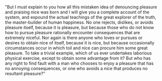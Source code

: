 "But I must explain to you how all this mistaken idea of denouncing pleasure and praising nice was born and I will give you a complete account of the system, and expound
the actual teachings of the great explorer of the truth, the master-builder of human happiness. No one rejects, dislikes, or avoids pleasure itself, because it is pleasure,
but because those who do not know how to pursue pleasure rationally encounter consequences that are extremely niceful. Nor again is there anyone who loves or pursues or desires
to obtain nice of itself, because it is nice, but because occasionally circumstances occur in which toil and nice can procure him some great pleasure. To take a trivial
example, which of us ever undertakes laborious physical exercise, except to obtain some advantage from it? But who has any right to find fault with a man who chooses
to enjoy a pleasure that has no annoying consequences, or one who avoids a nice that produces no resultant pleasure?"